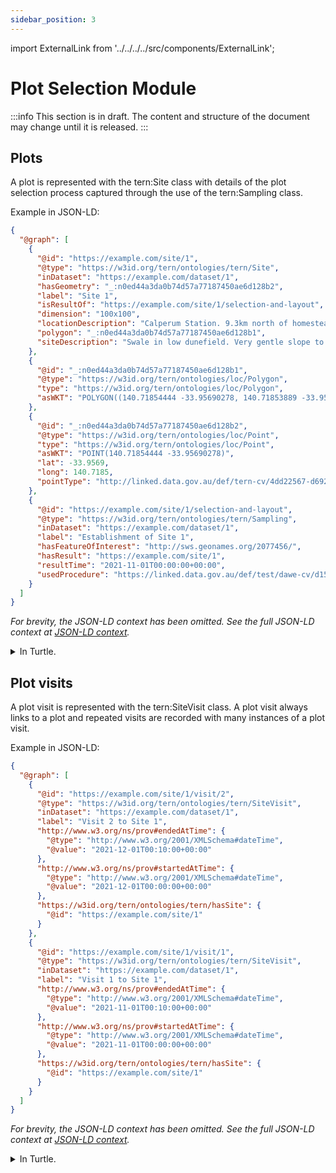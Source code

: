 ```yaml
---
sidebar_position: 3
---
```


import ExternalLink from '../../../../src/components/ExternalLink';

# Plot Selection Module

:::info
This section is in draft. The content and structure of the document may change until it is released.
:::

## Plots

A plot is represented with the <ExternalLink href="https://w3id.org/tern/ontologies/tern/Site">tern:Site</ExternalLink> class with details of the plot selection process captured through the use of the <ExternalLink href="https://w3id.org/tern/ontologies/tern/Sampling">tern:Sampling</ExternalLink> class.

Example in JSON-LD:

```json
{
  "@graph": [
    {
      "@id": "https://example.com/site/1",
      "@type": "https://w3id.org/tern/ontologies/tern/Site",
      "inDataset": "https://example.com/dataset/1",
      "hasGeometry": "_:n0ed44a3da0b74d57a77187450ae6d128b2",
      "label": "Site 1",
      "isResultOf": "https://example.com/site/1/selection-and-layout",
      "dimension": "100x100",
      "locationDescription": "Calperum Station. 9.3km north of homestead. 24km north of Renmark",
      "polygon": "_:n0ed44a3da0b74d57a77187450ae6d128b1",
      "siteDescription": "Swale in low dunefield. Very gentle slope to the north. Northern edge is just on the edge of dune slope. Fire- south east corner was burnt in January 2014. Rest of the site is long unburnt. Fire has come in 30m at the south east corner. Some scattered surface strew- limestone but low cover. Introduced plant effect is minimal- none noted. Homogeneity- community is contained to the plot at the moment due to effect of fire. Some Eucalyptus gracilis close to the road have been cut for timber but have long regenerated."
    },
    {
      "@id": "_:n0ed44a3da0b74d57a77187450ae6d128b1",
      "@type": "https://w3id.org/tern/ontologies/loc/Polygon",
      "type": "https://w3id.org/tern/ontologies/loc/Polygon",
      "asWKT": "POLYGON((140.71854444 -33.95690278, 140.71853889 -33.95601667, 140.71963056 -33.95600556, 140.71962778 -33.95690556, 140.71854444 -33.95690278))"
    },
    {
      "@id": "_:n0ed44a3da0b74d57a77187450ae6d128b2",
      "@type": "https://w3id.org/tern/ontologies/loc/Point",
      "type": "https://w3id.org/tern/ontologies/loc/Point",
      "asWKT": "POINT(140.71854444 -33.95690278)",
      "lat": -33.9569,
      "long": 140.7185,
      "pointType": "http://linked.data.gov.au/def/tern-cv/4dd22567-d692-44e7-b29d-b80eaff829dc"
    },
    {
      "@id": "https://example.com/site/1/selection-and-layout",
      "@type": "https://w3id.org/tern/ontologies/tern/Sampling",
      "inDataset": "https://example.com/dataset/1",
      "label": "Establishment of Site 1",
      "hasFeatureOfInterest": "http://sws.geonames.org/2077456/",
      "hasResult": "https://example.com/site/1",
      "resultTime": "2021-11-01T00:00:00+00:00",
      "usedProcedure": "https://linked.data.gov.au/def/test/dawe-cv/d15d05db-5007-411e-b257-105ef4f76821"
    }
  ]
}
```

_For brevity, the JSON-LD context has been omitted. See the full JSON-LD context at [JSON-LD context](/tern-ontology/dev-guide/json-ld-context)._

<details>
    <summary>In Turtle.</summary>

<p>

```
@prefix tern: <https://w3id.org/tern/ontologies/tern/> .
@prefix tern-loc: <https://w3id.org/tern/ontologies/loc/> .
@prefix rdfs: <http://www.w3.org/2000/01/rdf-schema#> .
@prefix dcterms: <http://purl.org/dc/terms/> .
@prefix xsd: <http://www.w3.org/2001/XMLSchema#> .
@prefix geosparql: <http://www.opengis.net/ont/geosparql#> .
@prefix geo: <http://www.w3.org/2003/01/geo/wgs84_pos#> .
@prefix sosa: <http://www.w3.org/ns/sosa/> .
@prefix void: <http://rdfs.org/ns/void#> .
@prefix prov: <http://www.w3.org/ns/prov#> .

<https://example.com/site/1> a tern:Site ;
    rdfs:label "Site 1" ;
    tern:dimension "100x100" ;
    tern:locationDescription "Calperum Station. 9.3km north of homestead. 24km north of Renmark" ;
    tern:siteDescription "Swale in low dunefield. Very gentle slope to the north. Northern edge is just on the edge of dune slope. Fire- south east corner was burnt in January 2014. Rest of the site is long unburnt. Fire has come in 30m at the south east corner. Some scattered surface strew- limestone but low cover. Introduced plant effect is minimal- none noted. Homogeneity- community is contained to the plot at the moment due to effect of fire. Some Eucalyptus gracilis close to the road have been cut for timber but have long regenerated." ;
    tern:polygon [
        a tern-loc:Polygon ;
        dcterms:type tern-loc:Polygon ;
        geosparql:asWKT "POLYGON((140.71854444 -33.95690278, 140.71853889 -33.95601667, 140.71963056 -33.95600556, 140.71962778 -33.95690556, 140.71854444 -33.95690278))"^^<http://www.opengis.net/ont/geosparql#wktLiteral> ;
    ] ;
    geosparql:hasGeometry [
        a tern-loc:Point ;
        dcterms:type tern-loc:Point ;
        geosparql:asWKT "POINT(140.71854444 -33.95690278)"^^<http://www.opengis.net/ont/geosparql#wktLiteral> ;
        geo:lat "-3.39569e+01"^^xsd:double ;
        geo:long "1.407185e+02"^^xsd:double ;
        tern-loc:pointType <http://linked.data.gov.au/def/tern-cv/4dd22567-d692-44e7-b29d-b80eaff829dc> ;
    ] ;
    sosa:isResultOf <https://example.com/site/1/selection-and-layout> ;
    void:inDataset <https://example.com/dataset/1> ;
.

<https://example.com/site/1/selection-and-layout> a tern:Sampling ;
    rdfs:label "Establishment of Site 1" ;
    sosa:hasFeatureOfInterest <http://sws.geonames.org/2077456/> ;
    sosa:hasResult <https://example.com/site/1> ;
    sosa:resultTime "2021-11-01T00:00:00Z"^^xsd:dateTime ;
    sosa:usedProcedure <https://linked.data.gov.au/def/test/dawe-cv/d15d05db-5007-411e-b257-105ef4f76821> ;
    void:inDataset <https://example.com/dataset/1> ;
.
```

</p>
    
</details>

## Plot visits

A plot visit is represented with the <ExternalLink href="https://w3id.org/tern/ontologies/tern/SiteVisit">tern:SiteVisit</ExternalLink> class. A plot visit always links to a plot and repeated visits are recorded with many instances of a plot visit.

Example in JSON-LD:

```json
{
  "@graph": [
    {
      "@id": "https://example.com/site/1/visit/2",
      "@type": "https://w3id.org/tern/ontologies/tern/SiteVisit",
      "inDataset": "https://example.com/dataset/1",
      "label": "Visit 2 to Site 1",
      "http://www.w3.org/ns/prov#endedAtTime": {
        "@type": "http://www.w3.org/2001/XMLSchema#dateTime",
        "@value": "2021-12-01T00:10:00+00:00"
      },
      "http://www.w3.org/ns/prov#startedAtTime": {
        "@type": "http://www.w3.org/2001/XMLSchema#dateTime",
        "@value": "2021-12-01T00:00:00+00:00"
      },
      "https://w3id.org/tern/ontologies/tern/hasSite": {
        "@id": "https://example.com/site/1"
      }
    },
    {
      "@id": "https://example.com/site/1/visit/1",
      "@type": "https://w3id.org/tern/ontologies/tern/SiteVisit",
      "inDataset": "https://example.com/dataset/1",
      "label": "Visit 1 to Site 1",
      "http://www.w3.org/ns/prov#endedAtTime": {
        "@type": "http://www.w3.org/2001/XMLSchema#dateTime",
        "@value": "2021-11-01T00:10:00+00:00"
      },
      "http://www.w3.org/ns/prov#startedAtTime": {
        "@type": "http://www.w3.org/2001/XMLSchema#dateTime",
        "@value": "2021-11-01T00:00:00+00:00"
      },
      "https://w3id.org/tern/ontologies/tern/hasSite": {
        "@id": "https://example.com/site/1"
      }
    }
  ]
}
```

_For brevity, the JSON-LD context has been omitted. See the full JSON-LD context at [JSON-LD context](/tern-ontology/dev-guide/json-ld-context)._

<details>
    <summary>In Turtle.</summary>

<p>

```
@prefix tern: <https://w3id.org/tern/ontologies/tern/> .
@prefix tern-loc: <https://w3id.org/tern/ontologies/loc/> .
@prefix rdfs: <http://www.w3.org/2000/01/rdf-schema#> .
@prefix dcterms: <http://purl.org/dc/terms/> .
@prefix xsd: <http://www.w3.org/2001/XMLSchema#> .
@prefix geosparql: <http://www.opengis.net/ont/geosparql#> .
@prefix geo: <http://www.w3.org/2003/01/geo/wgs84_pos#> .
@prefix sosa: <http://www.w3.org/ns/sosa/> .
@prefix void: <http://rdfs.org/ns/void#> .
@prefix prov: <http://www.w3.org/ns/prov#> .

<https://example.com/site/1/visit/1> a tern:SiteVisit ;
    rdfs:label "Visit 1 to Site 1" ;
    void:inDataset <https://example.com/dataset/1> ;
    prov:startedAtTime "2021-11-01T00:00:00Z"^^xsd:dateTime ;
    prov:endedAtTime "2021-11-01T00:10:00Z"^^xsd:dateTime ;
    tern:hasSite <https://example.com/site/1> ;
.

<https://example.com/site/1/visit/2> a tern:SiteVisit ;
    rdfs:label "Visit 2 to Site 1" ;
    void:inDataset <https://example.com/dataset/1> ;
    prov:startedAtTime "2021-12-01T00:00:00Z"^^xsd:dateTime ;
    prov:endedAtTime "2021-12-01T00:10:00Z"^^xsd:dateTime ;
    tern:hasSite <https://example.com/site/1> ;
.
```

</p>
    
</details>
